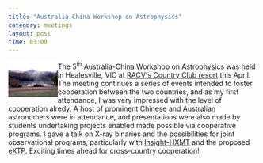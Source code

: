 ```yaml
---
title: "Australia-China Workshop on Astrophysics"
category: meetings
layout: post
time: 03:00
---
```

<!-- header generated from blosxom format post; make_header.pl 23.1.2022 -->
<p>
  <!---- Begin .post ---->
<img src="/images/RACV_Healesville_2019-Apr.jpg" width="100" align="left"></a>
The <a href="https://acamar.org.au/events/acamar5/register/acamar-5">5<sup>th</sup> Australia-China Workshop on Astrophysics</a>
was held in Healesville, VIC at 
<a href="https://www.racv.com.au/travel-leisure/racv-club/healesville.html">RACV's Country Club resort</a> this April.
The meeting continues a series of events intended to foster cooperation between the two countries, and
as my first attendance, I was very impressed with the level of cooperation
alredy.
A host of prominent Chinese and Australian astronomers were in attendance, and presentations
were also made by students undertaking projects enabled made possible via
cooperative programs.
I gave a talk on X-ray binaries and the possibilities for joint observational
programs, particularly with <a href="http://www.hxmt.org/index.php/enhome">Insight-HXMT</a> and the proposed <a href="https://www.isdc.unige.ch/extp/">eXTP</a>.
Exciting times ahead for cross-country cooperation!
